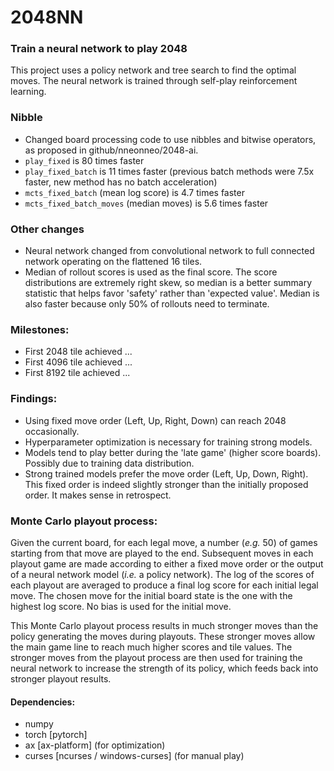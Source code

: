 # 2048NN
### Train a neural network to play 2048
This project uses a policy network and tree search to find the optimal moves.
The neural network is trained through self-play reinforcement learning.


### Nibble
* Changed board processing code to use nibbles and bitwise operators, as proposed in github/nneonneo/2048-ai.
* `play_fixed` is 80 times faster
* `play_fixed_batch` is 11 times faster (previous batch methods were 7.5x faster, new method has no batch acceleration)
* `mcts_fixed_batch` (mean log score) is 4.7 times faster
* `mcts_fixed_batch_moves` (median moves) is 5.6 times faster

### Other changes
* Neural network changed from convolutional network to full connected network operating on the flattened 16 tiles.
* Median of rollout scores is used as the final score. The score distributions are extremely right skew, so median is a better summary statistic that helps favor 'safety' rather than 'expected value'. Median is also faster because only 50% of rollouts need to terminate.


### Milestones:
* First 2048 tile achieved ...
* First 4096 tile achieved ...
* First 8192 tile achieved ...


### Findings:
* Using fixed move order (Left, Up, Right, Down) can reach 2048 occasionally.
* Hyperparameter optimization is necessary for training strong models.
* Models tend to play better during the 'late game' (higher score boards).
Possibly due to training data distribution.
* Strong trained models prefer the move order (Left, Up, Down, Right).
This fixed order is indeed slightly stronger than the initially proposed order.
It makes sense in retrospect.


### Monte Carlo playout process:
Given the current board, for each legal move, a number (*e.g.* 50) of games starting from that move are played to the end.
Subsequent moves in each playout game are made according to either a fixed move order or the output of a neural network model (*i.e.* a policy network).
The log of the scores of each playout are averaged to produce a final log score for each initial legal move.
The chosen move for the initial board state is the one with the highest log score.
No bias is used for the initial move.

This Monte Carlo playout process results in much stronger moves than the policy generating the moves during playouts. 
These stronger moves allow the main game line to reach much higher scores and tile values.
The stronger moves from the playout process are then used for training the neural network to increase the strength of its policy, which feeds back into stronger playout results.


#### Dependencies:
- numpy
- torch [pytorch]
- ax [ax-platform] (for optimization)
- curses [ncurses / windows-curses] (for manual play)
